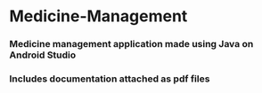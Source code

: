 # Medicine-Management
### Medicine management application made using Java on Android Studio
### Includes documentation attached as pdf files

